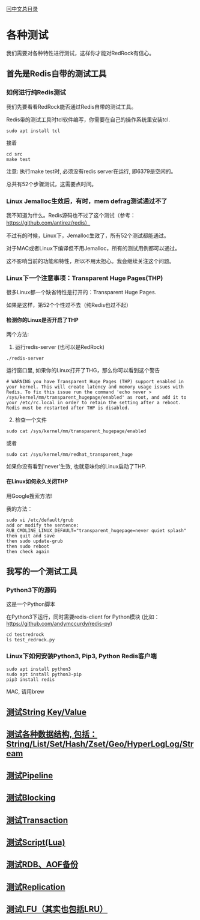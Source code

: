 [回中文总目录](menu_cn.md)

# 各种测试

我们需要对各种特性进行测试，这样你才能对RedRock有信心。

## 首先是Redis自带的测试工具

### 如何进行纯Redis测试

我们先要看看RedRock能否通过Redis自带的测试工具。

Redis带的测试工具时tcl软件编写，你需要在自己的操作系统里安装tcl.
```
sudo apt install tcl
```
接着
```
cd src
make test
```
注意: 执行make test时, 必须没有redis server在运行, 即6379是空闲的。

总共有52个步骤测试，这需要点时间。

### Linux Jemalloc生效后，有时，mem defrag测试通过不了

我不知道为什么。Redis源码也不过了这个测试（参考：https://github.com/antirez/redis）

不过有的时候，Linux下，Jemalloc生效了，所有52个测试都能通过。

对于MAC或者Linux下编译但不用Jemalloc，所有的测试用例都可以通过。

这不影响当前的功能和特性，所以不用太担心。我会继续关注这个问题。

### Linux下一个注意事项：Transparent Huge Pages(THP)

很多Linux都一个缺省特性是打开的：Transparent Huge Pages.

如果是这样，第52个个性过不去（纯Redis也过不起）

#### 检测你的Linux是否开启了THP 

两个方法:

1. 运行redis-server (也可以是RedRock)
```
./redis-server
```
运行窗口里, 如果你的Linux打开了THG，那么你可以看到这个警告
```
# WARNING you have Transparent Huge Pages (THP) support enabled in your kernel. This will create latency and memory usage issues with Redis. To fix this issue run the command 'echo never > /sys/kernel/mm/transparent_hugepage/enabled' as root, and add it to your /etc/rc.local in order to retain the setting after a reboot. Redis must be restarted after THP is disabled.
```

2. 检查一个文件
```
sudo cat /sys/kernel/mm/transparent_hugepage/enabled
```
或者
```
sudo cat /sys/kernel/mm/redhat_transparent_huge
```
如果你没有看到'never'生效, 也就意味你的Linux启动了THP.

#### 在Linux如何永久关闭THP

用Google搜索方法!

我的方法：

```
sudo vi /etc/default/grub
add or modify the sentence:
RUB_CMDLINE_LINUX_DEFAULT="transparent_hugepage=never quiet splash"
then quit and save
then sudo update-grub
then sudo reboot
then check again 
```

## 我写的一个测试工具
### Python3下的源码
这是一个Python脚本 

在Python3下运行，同时需要redis-client for Python模块 (比如：https://github.com/andymccurdy/redis-py)
```
cd testredrock
ls test_redrock.py
```
### Linux下如何安装Python3, Pip3, Python Redis客户端
```
sudo apt install python3
sudo apt install python3-pip
pip3 install redis
```
MAC, 请用brew

## [测试String Key/Value](test_cn_kv.md)

## [测试各种数据结构, 包括：String/List/Set/Hash/Zset/Geo/HyperLogLog/Stream](test_cn_alltypes.md)

## [测试Pipeline](test_cn_pipeline.md)

## [测试Blocking](test_cn_block.md)

## [测试Transaction](test_cn_transaction.md)

## [测试Script(Lua)](test_cn_lua.md)

## [测试RDB、AOF备份](test_cn_backup.md)

## [测试Replication](test_cn_replication.md)

## [测试LFU（其实也包括LRU）](test_cn_lfu.md)



